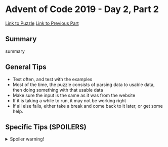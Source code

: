 # Advent of Code 2019 - Day 2, Part 2

[Link to Puzzle](https://adventofcode.com/2019/day/2#part2)
[Link to Previous Part](https://github.com/CodingAP/unofficial-aoc-syllabus/blob/main/years/2019/day2/part1.md)

## Summary
summary

## General Tips
- Test often, and test with the examples
- Most of the time, the puzzle consists of parsing data to usable data, then doing something with that usable data
- Make sure the input is the same as it was from the website
- If it is taking a while to run, it may not be working right
- If all else fails, either take a break and come back to it later, or get some help.

## Specific Tips (SPOILERS)
<details> <summary>Spoiler warning!</summary>

specific tips

</details>